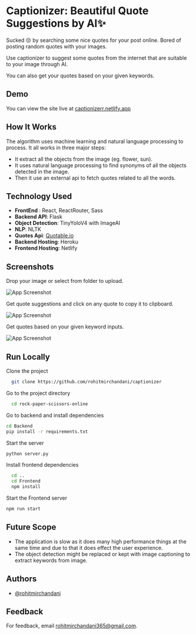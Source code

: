 # Captionizer: Beautiful Quote Suggestions by AI:sparkles:
Sucked :unamused: by searching some nice quotes for your post online. Bored of posting random quotes with your images.

Use captionizer to suggest some quotes from the internet that are suitable to your image through AI. 

You can also get your quotes based on your given keywords.
## Demo
You can view the site live at [captionizerr.netlify.app](https://captionizerr.netlify.app)

## How It Works
The algorithm uses machine learning and natural language processing to process. It all works in three major steps:
- It extract all the objects from the image (eg. flower, sun). 
- It uses natural language processing to find synonyms of all the objects detected in the image.
- Then it use an external api to fetch quotes related to all the words.   

## Technology Used
- **FrontEnd** : React, ReactRouter, Sass
- **Backend API**: Flask
- **Object Detection**: TinyYoloV4 with ImageAI
- **NLP**: NLTK
- **Quotes Api**: [Quotable.io](https://github.com/lukePeavey/quotable)
- **Backend Hosting**: Heroku
- **Frontend Hosting**: Netlify

## Screenshots
Drop your image or select from folder to upload.

![App Screenshot](https://64.media.tumblr.com/01b1cdaf4ccc58f82b07f5afd0e9f22e/6cd16d91c454bd30-fa/s2048x3072/66196dac37b63605dd878197f7596fa67ab9bb69.pnj)

Get quote suggestions and click on any quote to copy it to clipboard.

![App Screenshot](https://64.media.tumblr.com/c95bf1cf8196bc5443b4e4f181e33151/6cd16d91c454bd30-c1/s2048x3072/98f16ae0c2c7e336653ec14b9d8b999861908ff9.pnj)

Get quotes based on your given keyword inputs.

![App Screenshot](https://64.media.tumblr.com/04676d47208c551d512e8ec75a2ba108/6cd16d91c454bd30-d7/s2048x3072/38963465f0fe81acdbc78427ee7975d630746952.pnj)


## Run Locally

Clone the project

```bash
  git clone https://github.com/rohitmirchandani/captionizer
```

Go to the project directory

```bash
  cd rock-paper-scissors-online
```
Go to backend and install dependencies 

```bash
cd Backend
pip install -r requirements.txt
```
Start the server
```bash
python server.py
```
Install frontend dependencies

```bash
  cd ..
  cd Frontend
  npm install
```

Start the Frontend server

```bash
npm run start
```

## Future Scope
- The application is slow as it does many high performance things at the same time and due to that it does effect the user experience.
- The object detection might be replaced or kept with image captioning to extract keywords from image.


## Authors

- [@rohitmirchandani](https://www.github.com/rohitmirchandani)


## Feedback

For feedback, email rohitmirchandani365@gmail.com.
